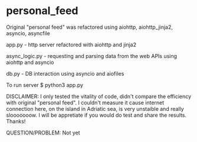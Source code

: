 # personal_feed
Original "personal feed" was refactored using aiohttp, aiohttp_jinja2, asyncio, asyncfile

app.py - http server refactored with aiohttp and jinja2

async_logic.py - requesting and parsing data from the web APIs using aiohttp and asyncio

db.py - DB interaction using asyncio and aiofiles

To run server 
$ python3 app.py

DISCLAIMER: I only tested the vitality of code, didn't compare the efficiency with original "personal feed".
I couldn't measure it cause internet connection here, on the island in Adriatic sea, is very unstaible and really slooooooow. I will be appretiate if you would do test and share the results. Thanks!

QUESTION/PROBLEM: Not yet
